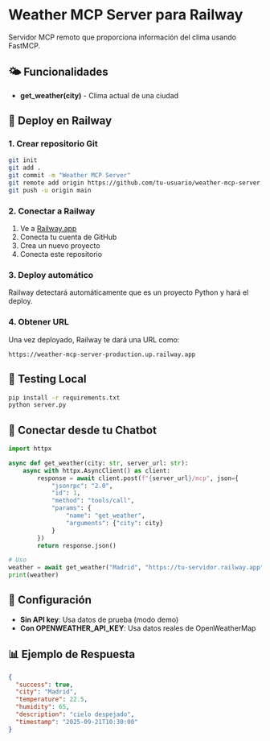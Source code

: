 # Weather MCP Server para Railway

Servidor MCP remoto que proporciona información del clima usando FastMCP.

## 🌤️ Funcionalidades

- **get_weather(city)** - Clima actual de una ciudad

## 🚀 Deploy en Railway

### 1. Crear repositorio Git

```bash
git init
git add .
git commit -m "Weather MCP Server"
git remote add origin https://github.com/tu-usuario/weather-mcp-server.git
git push -u origin main
```

### 2. Conectar a Railway

1. Ve a [Railway.app](https://railway.app)
2. Conecta tu cuenta de GitHub
3. Crea un nuevo proyecto
4. Conecta este repositorio

### 3. Deploy automático

Railway detectará automáticamente que es un proyecto Python y hará el deploy.

### 4. Obtener URL

Una vez deployado, Railway te dará una URL como:

```
https://weather-mcp-server-production.up.railway.app
```

## 🧪 Testing Local

```bash
pip install -r requirements.txt
python server.py
```

## 📡 Conectar desde tu Chatbot

```python
import httpx

async def get_weather(city: str, server_url: str):
    async with httpx.AsyncClient() as client:
        response = await client.post(f"{server_url}/mcp", json={
            "jsonrpc": "2.0",
            "id": 1,
            "method": "tools/call",
            "params": {
                "name": "get_weather",
                "arguments": {"city": city}
            }
        })
        return response.json()

# Uso
weather = await get_weather("Madrid", "https://tu-servidor.railway.app")
print(weather)
```

## 🔧 Configuración

- **Sin API key**: Usa datos de prueba (modo demo)
- **Con OPENWEATHER_API_KEY**: Usa datos reales de OpenWeatherMap

## 📊 Ejemplo de Respuesta

```json
{
  "success": true,
  "city": "Madrid",
  "temperature": 22.5,
  "humidity": 65,
  "description": "cielo despejado",
  "timestamp": "2025-09-21T10:30:00"
}
```
